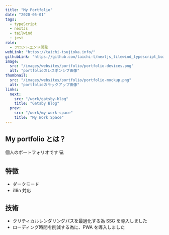 ```yaml
---
title: "My Portfolio"
date: "2020-05-01"
tags:
  - typeScript
  - nextJs
  - tailwind
  - jest
role:
  - フロントエンド開発
webLink: "https://taichi-tsujioka.info/"
githubLink: "https://github.com/taichi-t/nextjs_tilewind_typescript_boilerplate"
image:
  src: "/images/websites/portfolio/portfolio-devices.png"
  alt: "portfolioのレスポンシブ画像"
thumbnail:
  src: "/images/websites/portfolio/portfolio-mockup.png"
  alt: "portfolioのモックアップ画像"
links:
  next:
    src: "/work/gatsby-blog"
    title: "Gatsby Blog"
  prev:
    src: "/work/my-work-space"
    title: "My Work Space"
---
```


## My portfolio とは？

個人のポートフォリオです 💻

## 特徴

- ダークモード
- i18n 対応

## 技術

- クリティカルレンダリングパスを最適化する為 SSG を導入しました
- ローディング時間を削減する為に、PWA を導入しました
